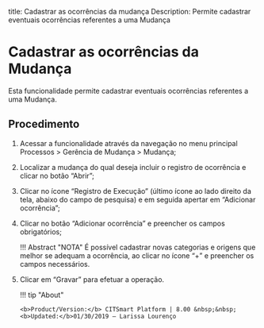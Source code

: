 title: Cadastrar as ocorrências da mudança
Description: Permite cadastrar eventuais ocorrências referentes a uma Mudança
# Cadastrar as ocorrências da Mudança

Esta funcionalidade permite cadastrar eventuais ocorrências referentes a uma Mudança.

Procedimento
------------

1.  Acessar a funcionalidade através da navegação no menu principal Processos \>
    Gerência de Mudança \> Mudança;

2.  Localizar a mudança do qual deseja incluir o registro de ocorrência e clicar
    no botão “Abrir”;

3.  Clicar no ícone “Registro de Execução” (último ícone ao lado direito da
    tela, abaixo do campo de pesquisa) e em seguida apertar em “Adicionar
    ocorrência”;

4.  Clicar no botão “Adicionar ocorrência” e preencher os campos obrigatórios;

    !!! Abstract "NOTA"
        É possível cadastrar novas categorias e origens que melhor se adequam a
        ocorrência, ao clicar no ícone “+” e preencher os campos necessários.

5.  Clicar em “Gravar” para efetuar a operação.

    !!! tip "About"

        <b>Product/Version:</b> CITSmart Platform | 8.00 &nbsp;&nbsp;
        <b>Updated:</b>01/30/2019 – Larissa Lourenço

